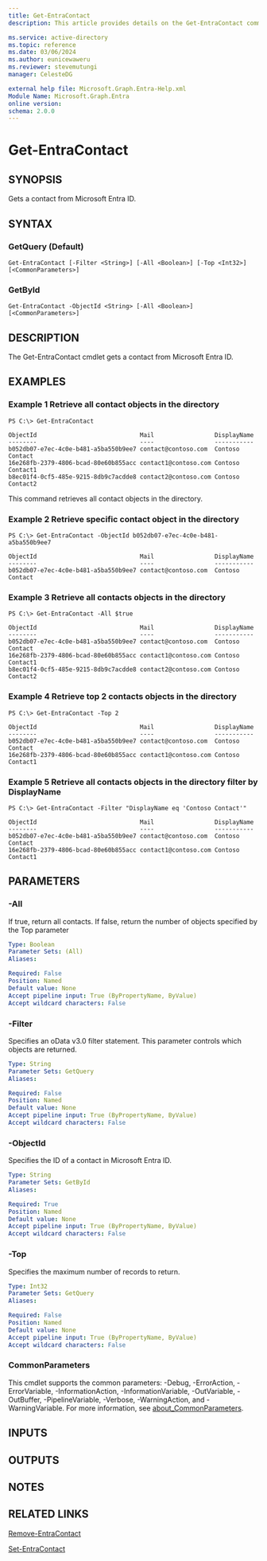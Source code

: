 ```yaml
---
title: Get-EntraContact
description: This article provides details on the Get-EntraContact command.

ms.service: active-directory
ms.topic: reference
ms.date: 03/06/2024
ms.author: eunicewaweru
ms.reviewer: stevemutungi
manager: CelesteDG

external help file: Microsoft.Graph.Entra-Help.xml
Module Name: Microsoft.Graph.Entra
online version:
schema: 2.0.0
---
```


# Get-EntraContact

## SYNOPSIS
Gets a contact from Microsoft Entra ID.

## SYNTAX

### GetQuery (Default)
```
Get-EntraContact [-Filter <String>] [-All <Boolean>] [-Top <Int32>] [<CommonParameters>]
```

### GetById
```
Get-EntraContact -ObjectId <String> [-All <Boolean>] [<CommonParameters>]
```

## DESCRIPTION
The Get-EntraContact cmdlet gets a contact from Microsoft Entra ID.

## EXAMPLES

### Example 1 Retrieve all contact objects in the directory
```
PS C:\> Get-EntraContact

ObjectId                             Mail                 DisplayName
--------                             ----                 -----------
b052db07-e7ec-4c0e-b481-a5ba550b9ee7 contact@contoso.com  Contoso Contact
16e268fb-2379-4806-bcad-80e60b855acc contact1@contoso.com Contoso Contact1
b8ec01f4-0cf5-485e-9215-8db9c7acdde8 contact2@contoso.com Contoso Contact2
```

This command retrieves all contact objects in the directory.

### Example 2 Retrieve specific contact object in the directory
```
PS C:\> Get-EntraContact -ObjectId b052db07-e7ec-4c0e-b481-a5ba550b9ee7

ObjectId                             Mail                 DisplayName
--------                             ----                 -----------
b052db07-e7ec-4c0e-b481-a5ba550b9ee7 contact@contoso.com  Contoso Contact
```

### Example 3 Retrieve all contacts objects in the directory
```
PS C:\> Get-EntraContact -All $true

ObjectId                             Mail                 DisplayName
--------                             ----                 -----------
b052db07-e7ec-4c0e-b481-a5ba550b9ee7 contact@contoso.com  Contoso Contact
16e268fb-2379-4806-bcad-80e60b855acc contact1@contoso.com Contoso Contact1
b8ec01f4-0cf5-485e-9215-8db9c7acdde8 contact2@contoso.com Contoso Contact2
```

### Example 4 Retrieve top 2 contacts objects in the directory
```
PS C:\> Get-EntraContact -Top 2

ObjectId                             Mail                 DisplayName
--------                             ----                 -----------
b052db07-e7ec-4c0e-b481-a5ba550b9ee7 contact@contoso.com  Contoso Contact
16e268fb-2379-4806-bcad-80e60b855acc contact1@contoso.com Contoso Contact1
```

### Example 5 Retrieve all contacts objects in the directory filter by DisplayName
```
PS C:\> Get-EntraContact -Filter "DisplayName eq 'Contoso Contact'"

ObjectId                             Mail                 DisplayName
--------                             ----                 -----------
b052db07-e7ec-4c0e-b481-a5ba550b9ee7 contact@contoso.com  Contoso Contact
16e268fb-2379-4806-bcad-80e60b855acc contact1@contoso.com Contoso Contact1
```

## PARAMETERS

### -All
If true, return all contacts.
If false, return the number of objects specified by the Top parameter

```yaml
Type: Boolean
Parameter Sets: (All)
Aliases:

Required: False
Position: Named
Default value: None
Accept pipeline input: True (ByPropertyName, ByValue)
Accept wildcard characters: False
```

### -Filter
Specifies an oData v3.0 filter statement.
This parameter controls which objects are returned.

```yaml
Type: String
Parameter Sets: GetQuery
Aliases:

Required: False
Position: Named
Default value: None
Accept pipeline input: True (ByPropertyName, ByValue)
Accept wildcard characters: False
```

### -ObjectId
Specifies the ID of a contact in Microsoft Entra ID.

```yaml
Type: String
Parameter Sets: GetById
Aliases:

Required: True
Position: Named
Default value: None
Accept pipeline input: True (ByPropertyName, ByValue)
Accept wildcard characters: False
```

### -Top
Specifies the maximum number of records to return.

```yaml
Type: Int32
Parameter Sets: GetQuery
Aliases:

Required: False
Position: Named
Default value: None
Accept pipeline input: True (ByPropertyName, ByValue)
Accept wildcard characters: False
```

### CommonParameters
This cmdlet supports the common parameters: -Debug, -ErrorAction, -ErrorVariable, -InformationAction, -InformationVariable, -OutVariable, -OutBuffer, -PipelineVariable, -Verbose, -WarningAction, and -WarningVariable. For more information, see [about_CommonParameters](http://go.microsoft.com/fwlink/?LinkID=113216).

## INPUTS

## OUTPUTS

## NOTES

## RELATED LINKS

[Remove-EntraContact](Remove-EntraContact.md)

[Set-EntraContact](Set-EntraContact.md)

